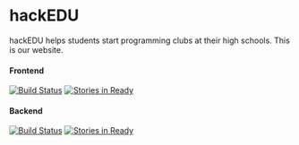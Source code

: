 # hackEDU

hackEDU helps students start programming clubs at their high schools. This is
our website.

#### Frontend

[![Build Status](https://drone.io/github.com/hackedu/frontend/status.png)](https://drone.io/github.com/hackedu/frontend/latest) [![Stories in Ready](https://badge.waffle.io/hackedu/frontend.png?label=ready&title=Ready)](http://waffle.io/hackedu/frontend)

#### Backend

[![Build Status](https://drone.io/github.com/hackedu/backend/status.png)](https://drone.io/github.com/hackedu/backend/latest) [![Stories in Ready](https://badge.waffle.io/hackedu/backend.png?label=ready&title=ready)](https://waffle.io/hackedu/backend)
